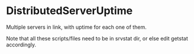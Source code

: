 # DistributedServerUptime
Multiple servers in link, with uptime for each one of them.

Note that all these scripts/files need to be in srvstat dir, or else edit getstat accordingly.
